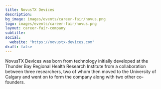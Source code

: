 ```yaml
---
title: NovusTX Devices
description:
bg_image: images/events/career-fair/novus.png
logo: images/events/career-fair/novus.png
layout: career-fair-company
subtitle:
social:
  website: "https://novustx-devices.com"
draft: false
---
```


NovusTX Devices was born from technology initially developed at the Thunder Bay Regional Health Research Institute from a collaboration between three researchers, two of whom then moved to the University of Calgary and went on to form the company along with two other co-founders.
